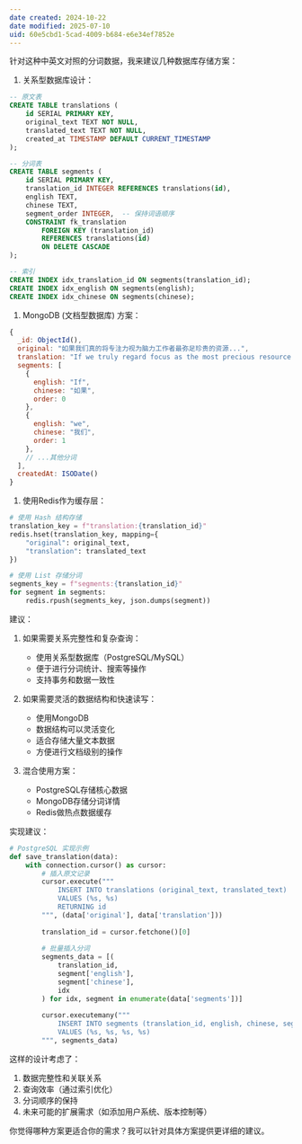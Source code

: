 ```yaml
---
date created: 2024-10-22
date modified: 2025-07-10
uid: 60e5cbd1-5cad-4009-b684-e6e34ef7852e
---
```


针对这种中英文对照的分词数据，我来建议几种数据库存储方案：

1. 关系型数据库设计：

```sql
-- 原文表
CREATE TABLE translations (
    id SERIAL PRIMARY KEY,
    original_text TEXT NOT NULL,
    translated_text TEXT NOT NULL,
    created_at TIMESTAMP DEFAULT CURRENT_TIMESTAMP
);

-- 分词表
CREATE TABLE segments (
    id SERIAL PRIMARY KEY,
    translation_id INTEGER REFERENCES translations(id),
    english TEXT,
    chinese TEXT,
    segment_order INTEGER,  -- 保持词语顺序
    CONSTRAINT fk_translation 
        FOREIGN KEY (translation_id) 
        REFERENCES translations(id) 
        ON DELETE CASCADE
);

-- 索引
CREATE INDEX idx_translation_id ON segments(translation_id);
CREATE INDEX idx_english ON segments(english);
CREATE INDEX idx_chinese ON segments(chinese);
```

1. MongoDB (文档型数据库) 方案：

```javascript
{
  _id: ObjectId(),
  original: "如果我们真的将专注力视为脑力工作者最弥足珍贵的资源...",
  translation: "If we truly regard focus as the most precious resource...",
  segments: [
    {
      english: "If",
      chinese: "如果",
      order: 0
    },
    {
      english: "we",
      chinese: "我们",
      order: 1
    },
    // ...其他分词
  ],
  createdAt: ISODate()
}
```

1. 使用Redis作为缓存层：

```python
# 使用 Hash 结构存储
translation_key = f"translation:{translation_id}"
redis.hset(translation_key, mapping={
    "original": original_text,
    "translation": translated_text
})

# 使用 List 存储分词
segments_key = f"segments:{translation_id}"
for segment in segments:
    redis.rpush(segments_key, json.dumps(segment))
```

建议：

1. 如果需要关系完整性和复杂查询：
   - 使用关系型数据库（PostgreSQL/MySQL）
   - 便于进行分词统计、搜索等操作
   - 支持事务和数据一致性

2. 如果需要灵活的数据结构和快速读写：
   - 使用MongoDB
   - 数据结构可以灵活变化
   - 适合存储大量文本数据
   - 方便进行文档级别的操作

3. 混合使用方案：
   - PostgreSQL存储核心数据
   - MongoDB存储分词详情
   - Redis做热点数据缓存

实现建议：

```python
# PostgreSQL 实现示例
def save_translation(data):
    with connection.cursor() as cursor:
        # 插入原文记录
        cursor.execute("""
            INSERT INTO translations (original_text, translated_text)
            VALUES (%s, %s)
            RETURNING id
        """, (data['original'], data['translation']))
        
        translation_id = cursor.fetchone()[0]
        
        # 批量插入分词
        segments_data = [(
            translation_id,
            segment['english'],
            segment['chinese'],
            idx
        ) for idx, segment in enumerate(data['segments'])]
        
        cursor.executemany("""
            INSERT INTO segments (translation_id, english, chinese, segment_order)
            VALUES (%s, %s, %s, %s)
        """, segments_data)
```

这样的设计考虑了：

1. 数据完整性和关联关系
2. 查询效率（通过索引优化）
3. 分词顺序的保持
4. 未来可能的扩展需求（如添加用户系统、版本控制等）

你觉得哪种方案更适合你的需求？我可以针对具体方案提供更详细的建议。
